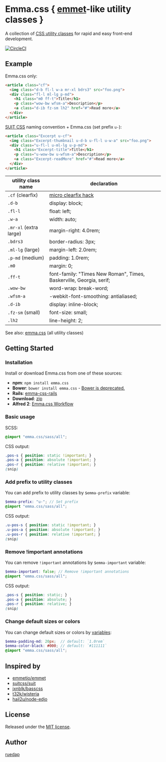 # Emma.css { [emmet](http://docs.emmet.io/cheat-sheet/)-like utility classes }

A collection of [CSS utility classes](emma.css) for rapid and easy front-end development.

[![CircleCI](https://circleci.com/gh/ruedap/emma.css.svg?style=shield)](https://circleci.com/gh/ruedap/emma.css)

## Example

Emma.css only:

``` html
<article class="cf">
  <img class="d-b fl-l w-a mr-xl bdrs3" src="foo.png">
  <div class="fl-l ml-lg p-md">
    <h1 class="m0 ff-t">Title</h1>
    <p class="wow-bw wfsm-a">Description</p>
    <a class="d-ib fz-sm lh2" href="#">Read more</a>
  </div>
</article>
```

[SUIT CSS](https://suitcss.github.io/) naming convention + Emma.css (set prefix `u-`):

``` html
<article class="Excerpt u-cf">
  <img class="Excerpt-thumbnail u-d-b u-fl-l u-w-a" src="foo.png">
  <div class="u-fl-l u-ml-lg u-p-md">
    <h1 class="Excerpt-title">Title</h1>
    <p class="u-wow-bw u-wfsm-a">Description</p>
    <a class="Excerpt-readMore" href="#">Read more</a>
  </div>
</article>
```

utility class name | declaration
--- | ---
`.cf` (clearfix) | [micro clearfix hack](http://nicolasgallagher.com/micro-clearfix-hack/)
`.d-b` | display: block;
`.fl-l` | float: left;
`.w-a` | width: auto;
`.mr-xl` (extra large) | margin-right: 4.0rem;
`.bdrs3` | border-radius: 3px;
`.ml-lg` (large) | margin-left: 2.0rem;
`.p-md` (medium) | padding: 1.0rem;
`.m0` | margin: 0;
`.ff-t` | font-family: "Times New Roman", Times, Baskerville, Georgia, serif;
`.wow-bw` | word-wrap: break-word;
`.wfsm-a` | -webkit-font-smoothing: antialiased;
`.d-ib` | display: inline-block;
`.fz-sm` (small) | font-size: small;
`.lh2` | line-height: 2;

See also: [emma.css](emma.css) (all utility classes)

## Getting Started

### Installation

Install or download Emma.css from one of these sources:

* **npm**: `npm install emma.css`
* **Bower**: `bower install emma.css` - [Bower is deprecated.](https://github.com/bower/bower/pull/2458)
* **Rails**: [emma-css-rails](https://github.com/ruedap/emma-css-rails)
* **Download**: [zip](https://github.com/ruedap/emma.css/releases)
* **Alfred 2**: [Emma.css Workflow](https://github.com/ruedap/alfred-emma-css-workflow)

### Basic usage

SCSS:
``` scss
@import "emma.css/sass/all";
```
CSS output:
``` css
.pos-s { position: static !important; }
.pos-a { position: absolute !important; }
.pos-r { position: relative !important; }
(snip)
```

### Add prefix to utility classes

You can add prefix to utility classes by `$emma-prefix` variable:

``` scss
$emma-prefix: "u-"; // Set prefix
@import "emma.css/sass/all";
```
CSS output:
``` css
.u-pos-s { position: static !important; }
.u-pos-a { position: absolute !important; }
.u-pos-r { position: relative !important; }
(snip)
```

### Remove !important annotations

You can remove `!important` annotations by `$emma-important` variable:

``` scss
$emma-important: false; // Remove !important annotations
@import "emma.css/sass/all";
```
CSS output:
``` css
.pos-s { position: static; }
.pos-a { position: absolute; }
.pos-r { position: relative; }
(snip)
```

### Change default sizes or colors

You can change default sizes or colors by [variables](sass/_vars.scss):

``` scss
$emma-padding-md: 20px;  // default: `1.0rem`
$emma-color-black: #000; // default: `#111111`
@import "emma.css/sass/all";
```

## Inspired by

* [emmetio/emmet](https://github.com/emmetio/emmet)
* [suitcss/suit](https://github.com/suitcss/suit)
* [jxnblk/basscss](https://github.com/jxnblk/basscss)
* [t32k/wisteria](https://github.com/t32k/wisteria)
* [hail2u/node-edjo](https://github.com/hail2u/node-edjo)

## License

Released under the [MIT license](LICENSE).

## Author

[ruedap](https://github.com/ruedap)
